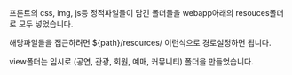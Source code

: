 프론트의 css, img, js등 정적파일들이 담긴 폴더들을  webapp아래의 resouces폴더로 모두 넣었습니다. 

해당파일들을 접근하려면 ${path}/resources/ 이런식으로 경로설정하면 됩니다.


view폴더는 임시로 (공연, 관광, 회원, 예매, 커뮤니티) 폴더을 만들었습니다.
